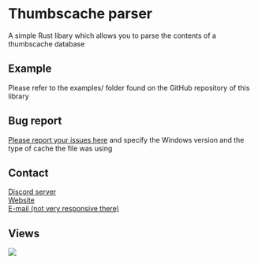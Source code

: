 # Thumbscache parser
A simple Rust libary which allows you to parse the contents of a thumbscache database

## Example
Please refer to the examples/ folder found on the GitHub repository of this library

## Bug report
[Please report your issues here](https://github.com/Zeunig/thumbscache_rs/issues) and specify the Windows version and the type of cache the file was using

## Contact
[Discord server](https://discord.gg/pJVxS6uRTK)<br />
[Website](https://zeunig.hu)<br/>
[E-mail (not very responsive there)](mailto:business@mail.zeunig.hu)

## Views
<a href="https://hits.seeyoufarm.com"><img src="https://hits.seeyoufarm.com/api/count/incr/badge.svg?url=https%3A%2F%2Fgithub.com%2FZeunig%2Fthumbscache_rs&count_bg=%2379C83D&title_bg=%23555555&icon=&icon_color=%23E7E7E7&title=hits&edge_flat=false"/></a>